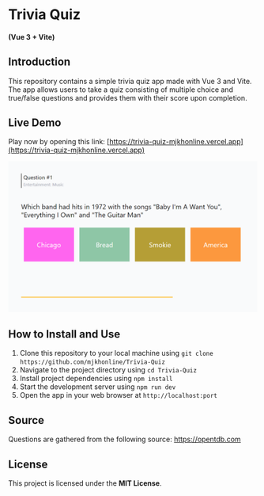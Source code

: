 # Trivia Quiz
#### (Vue 3 + Vite)

## Introduction

This repository contains a simple trivia quiz app made with Vue 3 and Vite. The app allows users to take a quiz consisting of multiple choice and true/false questions and provides them with their score upon completion.

## Live Demo
Play now by opening this link:
[https://trivia-quiz-mjkhonline.vercel.app](https://trivia-quiz-mjkhonline.vercel.app)

![screenshot](public/screenshot.png)

## How to Install and Use

1. Clone this repository to your local machine using `git clone https://github.com/mjkhonline/Trivia-Quiz`
2. Navigate to the project directory using `cd Trivia-Quiz`
3. Install project dependencies using `npm install`
4. Start the development server using `npm run dev`
5. Open the app in your web browser at `http://localhost:port`

## Source
Questions are gathered from the following source: https://opentdb.com

## License

This project is licensed under the **MIT License**.

